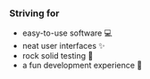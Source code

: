 ### Striving for
- easy-to-use software 💻
- neat user interfaces ✨
- rock solid testing 🦾
- a fun development experience 🌈
